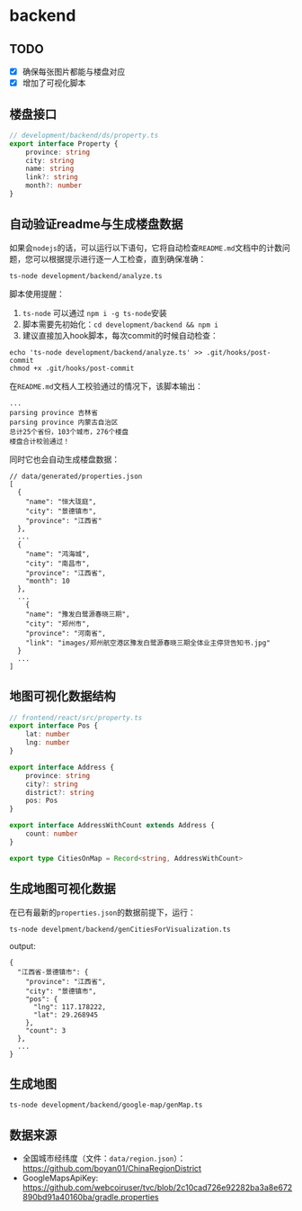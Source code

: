 # backend

## TODO

- [x] 确保每张图片都能与楼盘对应
- [x] 增加了可视化脚本

## 楼盘接口

```typescript
// development/backend/ds/property.ts
export interface Property {
    province: string
    city: string
    name: string
    link?: string
    month?: number
}
```

## 自动验证readme与生成楼盘数据

如果会`nodejs`的话，可以运行以下语句，它将自动检查`README.md`文档中的计数问题，您可以根据提示进行逐一人工检查，直到确保准确：

```shell
ts-node development/backend/analyze.ts
```

脚本使用提醒：

1. `ts-node` 可以通过 `npm i -g ts-node`安装
2. 脚本需要先初始化：`cd development/backend && npm i`
3. 建议直接加入hook脚本，每次commit的时候自动检查：

```shell
echo 'ts-node development/backend/analyze.ts' >> .git/hooks/post-commit
chmod +x .git/hooks/post-commit
```

在`README.md`文档人工校验通过的情况下，该脚本输出：

```text
...
parsing province 吉林省
parsing province 内蒙古自治区
总计25个省份，103个城市，276个楼盘
楼盘合计校验通过！
```

同时它也会自动生成楼盘数据：

```text
// data/generated/properties.json
[
  {
    "name": "恒大珑庭",
    "city": "景德镇市",
    "province": "江西省"
  },
  ...
  {
    "name": "鸿海城",
    "city": "南昌市",
    "province": "江西省",
    "month": 10
  },
  ...
    {
    "name": "豫发白鹭源春晓三期",
    "city": "郑州市",
    "province": "河南省",
    "link": "images/郑州航空港区豫发白鹭源春晓三期全体业主停贷告知书.jpg"
  }
  ...
]
```

## 地图可视化数据结构

```typescript
// frontend/react/src/property.ts
export interface Pos {
    lat: number
    lng: number
}

export interface Address {
    province: string
    city?: string
    district?: string
    pos: Pos
}

export interface AddressWithCount extends Address {
    count: number
}

export type CitiesOnMap = Record<string, AddressWithCount>
```

## 生成地图可视化数据

在已有最新的`properties.json`的数据前提下，运行：

```shell
ts-node develpment/backend/genCitiesForVisualization.ts
```

output:

```text
{
  "江西省-景德镇市": {
    "province": "江西省",
    "city": "景德镇市",
    "pos": {
      "lng": 117.178222,
      "lat": 29.268945
    },
    "count": 3
  },
  ...
}
```

## 生成地图

```shell
ts-node development/backend/google-map/genMap.ts
```

## 数据来源

- 全国城市经纬度（文件：`data/region.json`）：<https://github.com/boyan01/ChinaRegionDistrict>
- GoogleMapsApiKey: <https://github.com/webcoiruser/tvc/blob/2c10cad726e92282ba3a8e672890bd91a40160ba/gradle.properties>
